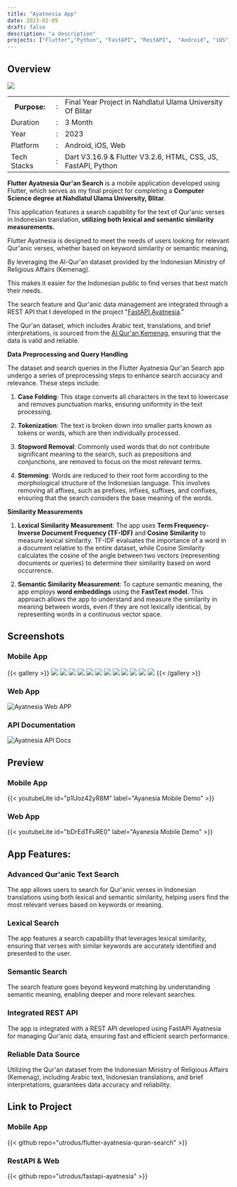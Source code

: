 ```yaml
---
title: "Ayatnesia App"
date: 2023-02-09
draft: false
description: "a description"
projects: ["Flutter","Python", "FastAPI", "RestAPI",  "Android", "iOS", "Web" ]
---
```



## Overview
<img src="featured.png" />

<table class="table-auto text-left text-base min-w-full">
    <tbody>
      <tr class="border-b py-2">
        <th scope="row" class="font-bold">Purpose:</th>
        <td class="font-bold">:</td>
        <td class="py-2">Final Year Project in Nahdlatul Ulama University Of Blitar</td>
      </tr>
      <tr class="border-b py-2">
        <td class="font-bold">Duration</td>
        <td class="font-bold">:</td>
        <td class="py-2">3 Month</td>
      </tr>
      <tr class="border-b py-2">
        <td class="font-bold">Year</td>
        <td class="font-bold">:</td>
        <td class="py-2">2023</td>
      </tr>
      <tr class="border-b py-2">
        <td class="font-bold">Platform</td>
        <td class="font-bold">:</td>
        <td class="py-2">
          Android, iOS, Web 
          </td>
      </tr>        
      <tr class="border-b py-2">
        <td class="font-bold">Tech Stacks</td>
        <td class="font-bold">:</td>
        <td class="py-2">
          Dart V3.16.9	& Flutter V3.2.6, HTML, CSS, JS, FastAPI, Python
          </td>
      </tr>        
    </tbody>
  </table>

**Flutter Ayatnesia Qur'an Search** is a mobile application developed using Flutter, which serves as my final project for completing a **Computer Science degree at Nahdlatul Ulama University, Blitar**.

This application features a search capability for the text of Qur'anic verses in Indonesian translation, **utilizing both lexical and semantic similarity measurements.**

Flutter Ayatnesia is designed to meet the needs of users looking for relevant Qur'anic verses, whether based on keyword similarity or semantic meaning, 

By leveraging the Al-Qur'an dataset provided by the Indonesian Ministry of Religious Affairs (Kemenag). 

This makes it easier for the Indonesian public to find verses that best match their needs.

The search feature and Qur'anic data management are integrated through a REST API that I developed in the project "[FastAPI Ayatnesia](https://github.com/utrodus/fastapi-ayatnesia)." 

The Qur'an dataset, which includes Arabic text, translations, and brief interpretations, is sourced from the [Al Qur'an Kemenag](https://quran.kemenag.go.id/), ensuring that the data is valid and reliable.


**Data Preprocessing and Query Handling**

The dataset and search queries in the Flutter Ayatnesia Qur'an Search app undergo a series of preprocessing steps to enhance search accuracy and relevance. These steps include:

1. **Case Folding**: This stage converts all characters in the text to lowercase and removes punctuation marks, ensuring uniformity in the text processing.

2. **Tokenization**: The text is broken down into smaller parts known as tokens or words, which are then individually processed.

3. **Stopword Removal**: Commonly used words that do not contribute significant meaning to the search, such as prepositions and conjunctions, are removed to focus on the most relevant terms.

4. **Stemming**: Words are reduced to their root form according to the morphological structure of the Indonesian language. This involves removing all affixes, such as prefixes, infixes, suffixes, and confixes, ensuring that the search considers the base meaning of the words.

**Similarity Measurements**

1. **Lexical Similarity Measurement**: The app uses **Term Frequency-Inverse Document Frequency (TF-IDF)** and **Cosine Similarity** to measure lexical similarity. TF-IDF evaluates the importance of a word in a document relative to the entire dataset, while Cosine Similarity calculates the cosine of the angle between two vectors (representing documents or queries) to determine their similarity based on word occurrence.

2. **Semantic Similarity Measurement**: To capture semantic meaning, the app employs **word embeddings** using the **FastText model**. This approach allows the app to understand and measure the similarity in meaning between words, even if they are not lexically identical, by representing words in a continuous vector space.



## Screenshots
### Mobile App
{{< gallery >}}
  <img src="img/ayatnesia-mobile-1.png" class="grid-w33" />
  <img src="img/ayatnesia-mobile-2.png" class="grid-w33" />
  <img src="img/ayatnesia-mobile-3.png" class="grid-w33" />
  <img src="img/ayatnesia-mobile-4.png" class="grid-w33" />
  <img src="img/ayatnesia-mobile-5.png" class="grid-w33" />
  <img src="img/ayatnesia-mobile-6.png" class="grid-w33" />
  <img src="img/ayatnesia-mobile-7.png" class="grid-w33" />
  <img src="img/ayatnesia-mobile-8.png" class="grid-w33" />
  <img src="img/ayatnesia-mobile-9.png" class="grid-w33" />
  <img src="img/ayatnesia-mobile-10.png" class="grid-w33" />
  <img src="img/ayatnesia-mobile-11.png" class="grid-w33" />
  <img src="img/ayatnesia-mobile-12.png" class="grid-w33" />
{{< /gallery >}}

### Web App
![Ayatnesia Web APP](img/ayatnesia-api-1.png)

### API Documentation
![Ayatnesia API Docs](img/ayatnesia-api-2.png)

## Preview
### Mobile App
{{< youtubeLite id="p1Uoz42yR8M" label="Ayanesia Mobile Demo" >}}

### Web App
{{< youtubeLite id="bDrEdTFuRE0" label="Ayanesia Mobile Demo" >}}


## App Features:
### Advanced Qur'anic Text Search
The app allows users to search for Qur'anic verses in Indonesian translations using both lexical and semantic similarity, helping users find the most relevant verses based on keywords or meaning.
### Lexical Search
The app features a search capability that leverages lexical similarity, ensuring that verses with similar keywords are accurately identified and presented to the user.
### Semantic Search
The search feature goes beyond keyword matching by understanding semantic meaning, enabling deeper and more relevant searches.
### Integrated REST API
The app is integrated with a REST API developed using FastAPI Ayatnesia for managing Qur'anic data, ensuring fast and efficient search performance.
### Reliable Data Source
Utilizing the Qur'an dataset from the Indonesian Ministry of Religious Affairs (Kemenag), including Arabic text, Indonesian translations, and brief interpretations, guarantees data accuracy and reliability.


 
## Link to Project
### Mobile App
{{< github repo="utrodus/flutter-ayatnesia-quran-search" >}}

### RestAPI & Web
{{< github repo="utrodus/fastapi-ayatnesia" >}}